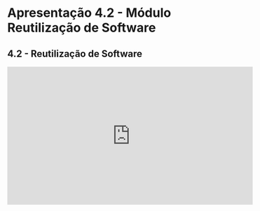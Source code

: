 # Apresentação 4.2 - Módulo Reutilização de Software

## 4.2 - Reutilização de Software

<iframe width="560" height="315" src="https://www.youtube.com/embed/ZU9jdlWs-lk" title="YouTube video player" frameborder="0" allow="accelerometer; autoplay; clipboard-write; encrypted-media; gyroscope; picture-in-picture" allowfullscreen></iframe>
